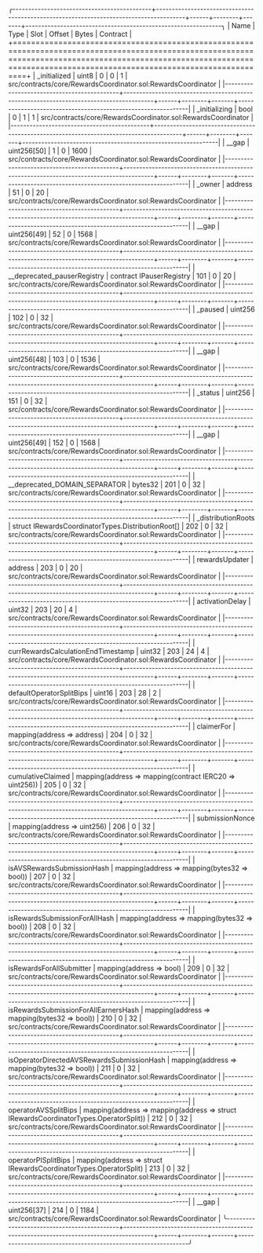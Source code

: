 
╭--------------------------------------------+---------------------------------------------------------------------------------------+------+--------+-------+--------------------------------------------------------------╮
| Name                                       | Type                                                                                  | Slot | Offset | Bytes | Contract                                                     |
+===========================================================================================================================================================================================================================+
| _initialized                               | uint8                                                                                 | 0    | 0      | 1     | src/contracts/core/RewardsCoordinator.sol:RewardsCoordinator |
|--------------------------------------------+---------------------------------------------------------------------------------------+------+--------+-------+--------------------------------------------------------------|
| _initializing                              | bool                                                                                  | 0    | 1      | 1     | src/contracts/core/RewardsCoordinator.sol:RewardsCoordinator |
|--------------------------------------------+---------------------------------------------------------------------------------------+------+--------+-------+--------------------------------------------------------------|
| __gap                                      | uint256[50]                                                                           | 1    | 0      | 1600  | src/contracts/core/RewardsCoordinator.sol:RewardsCoordinator |
|--------------------------------------------+---------------------------------------------------------------------------------------+------+--------+-------+--------------------------------------------------------------|
| _owner                                     | address                                                                               | 51   | 0      | 20    | src/contracts/core/RewardsCoordinator.sol:RewardsCoordinator |
|--------------------------------------------+---------------------------------------------------------------------------------------+------+--------+-------+--------------------------------------------------------------|
| __gap                                      | uint256[49]                                                                           | 52   | 0      | 1568  | src/contracts/core/RewardsCoordinator.sol:RewardsCoordinator |
|--------------------------------------------+---------------------------------------------------------------------------------------+------+--------+-------+--------------------------------------------------------------|
| __deprecated_pauserRegistry                | contract IPauserRegistry                                                              | 101  | 0      | 20    | src/contracts/core/RewardsCoordinator.sol:RewardsCoordinator |
|--------------------------------------------+---------------------------------------------------------------------------------------+------+--------+-------+--------------------------------------------------------------|
| _paused                                    | uint256                                                                               | 102  | 0      | 32    | src/contracts/core/RewardsCoordinator.sol:RewardsCoordinator |
|--------------------------------------------+---------------------------------------------------------------------------------------+------+--------+-------+--------------------------------------------------------------|
| __gap                                      | uint256[48]                                                                           | 103  | 0      | 1536  | src/contracts/core/RewardsCoordinator.sol:RewardsCoordinator |
|--------------------------------------------+---------------------------------------------------------------------------------------+------+--------+-------+--------------------------------------------------------------|
| _status                                    | uint256                                                                               | 151  | 0      | 32    | src/contracts/core/RewardsCoordinator.sol:RewardsCoordinator |
|--------------------------------------------+---------------------------------------------------------------------------------------+------+--------+-------+--------------------------------------------------------------|
| __gap                                      | uint256[49]                                                                           | 152  | 0      | 1568  | src/contracts/core/RewardsCoordinator.sol:RewardsCoordinator |
|--------------------------------------------+---------------------------------------------------------------------------------------+------+--------+-------+--------------------------------------------------------------|
| __deprecated_DOMAIN_SEPARATOR              | bytes32                                                                               | 201  | 0      | 32    | src/contracts/core/RewardsCoordinator.sol:RewardsCoordinator |
|--------------------------------------------+---------------------------------------------------------------------------------------+------+--------+-------+--------------------------------------------------------------|
| _distributionRoots                         | struct IRewardsCoordinatorTypes.DistributionRoot[]                                    | 202  | 0      | 32    | src/contracts/core/RewardsCoordinator.sol:RewardsCoordinator |
|--------------------------------------------+---------------------------------------------------------------------------------------+------+--------+-------+--------------------------------------------------------------|
| rewardsUpdater                             | address                                                                               | 203  | 0      | 20    | src/contracts/core/RewardsCoordinator.sol:RewardsCoordinator |
|--------------------------------------------+---------------------------------------------------------------------------------------+------+--------+-------+--------------------------------------------------------------|
| activationDelay                            | uint32                                                                                | 203  | 20     | 4     | src/contracts/core/RewardsCoordinator.sol:RewardsCoordinator |
|--------------------------------------------+---------------------------------------------------------------------------------------+------+--------+-------+--------------------------------------------------------------|
| currRewardsCalculationEndTimestamp         | uint32                                                                                | 203  | 24     | 4     | src/contracts/core/RewardsCoordinator.sol:RewardsCoordinator |
|--------------------------------------------+---------------------------------------------------------------------------------------+------+--------+-------+--------------------------------------------------------------|
| defaultOperatorSplitBips                   | uint16                                                                                | 203  | 28     | 2     | src/contracts/core/RewardsCoordinator.sol:RewardsCoordinator |
|--------------------------------------------+---------------------------------------------------------------------------------------+------+--------+-------+--------------------------------------------------------------|
| claimerFor                                 | mapping(address => address)                                                           | 204  | 0      | 32    | src/contracts/core/RewardsCoordinator.sol:RewardsCoordinator |
|--------------------------------------------+---------------------------------------------------------------------------------------+------+--------+-------+--------------------------------------------------------------|
| cumulativeClaimed                          | mapping(address => mapping(contract IERC20 => uint256))                               | 205  | 0      | 32    | src/contracts/core/RewardsCoordinator.sol:RewardsCoordinator |
|--------------------------------------------+---------------------------------------------------------------------------------------+------+--------+-------+--------------------------------------------------------------|
| submissionNonce                            | mapping(address => uint256)                                                           | 206  | 0      | 32    | src/contracts/core/RewardsCoordinator.sol:RewardsCoordinator |
|--------------------------------------------+---------------------------------------------------------------------------------------+------+--------+-------+--------------------------------------------------------------|
| isAVSRewardsSubmissionHash                 | mapping(address => mapping(bytes32 => bool))                                          | 207  | 0      | 32    | src/contracts/core/RewardsCoordinator.sol:RewardsCoordinator |
|--------------------------------------------+---------------------------------------------------------------------------------------+------+--------+-------+--------------------------------------------------------------|
| isRewardsSubmissionForAllHash              | mapping(address => mapping(bytes32 => bool))                                          | 208  | 0      | 32    | src/contracts/core/RewardsCoordinator.sol:RewardsCoordinator |
|--------------------------------------------+---------------------------------------------------------------------------------------+------+--------+-------+--------------------------------------------------------------|
| isRewardsForAllSubmitter                   | mapping(address => bool)                                                              | 209  | 0      | 32    | src/contracts/core/RewardsCoordinator.sol:RewardsCoordinator |
|--------------------------------------------+---------------------------------------------------------------------------------------+------+--------+-------+--------------------------------------------------------------|
| isRewardsSubmissionForAllEarnersHash       | mapping(address => mapping(bytes32 => bool))                                          | 210  | 0      | 32    | src/contracts/core/RewardsCoordinator.sol:RewardsCoordinator |
|--------------------------------------------+---------------------------------------------------------------------------------------+------+--------+-------+--------------------------------------------------------------|
| isOperatorDirectedAVSRewardsSubmissionHash | mapping(address => mapping(bytes32 => bool))                                          | 211  | 0      | 32    | src/contracts/core/RewardsCoordinator.sol:RewardsCoordinator |
|--------------------------------------------+---------------------------------------------------------------------------------------+------+--------+-------+--------------------------------------------------------------|
| operatorAVSSplitBips                       | mapping(address => mapping(address => struct IRewardsCoordinatorTypes.OperatorSplit)) | 212  | 0      | 32    | src/contracts/core/RewardsCoordinator.sol:RewardsCoordinator |
|--------------------------------------------+---------------------------------------------------------------------------------------+------+--------+-------+--------------------------------------------------------------|
| operatorPISplitBips                        | mapping(address => struct IRewardsCoordinatorTypes.OperatorSplit)                     | 213  | 0      | 32    | src/contracts/core/RewardsCoordinator.sol:RewardsCoordinator |
|--------------------------------------------+---------------------------------------------------------------------------------------+------+--------+-------+--------------------------------------------------------------|
| __gap                                      | uint256[37]                                                                           | 214  | 0      | 1184  | src/contracts/core/RewardsCoordinator.sol:RewardsCoordinator |
╰--------------------------------------------+---------------------------------------------------------------------------------------+------+--------+-------+--------------------------------------------------------------╯

